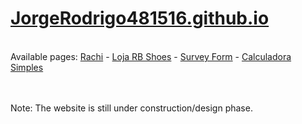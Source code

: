 <h1><a href="https://jorgerodrigo481516.github.io/">JorgeRodrigo481516.github.io</a></h1>

<br>
Available pages:
    <a href="https://jorgerodrigo481516.github.io/rachi/">Rachi</a>
  - <a href="https://jorgerodrigo481516.github.io/loja-rb-shoes/">Loja RB Shoes</a>
  - <a href="https://jorgerodrigo481516.github.io/survey-form/">Survey Form</a>
  - <a href="https://jorgerodrigo481516.github.io/calculadora-simples/">Calculadora Simples</a>

<br><br>
Note: The website is still under construction/design phase.
